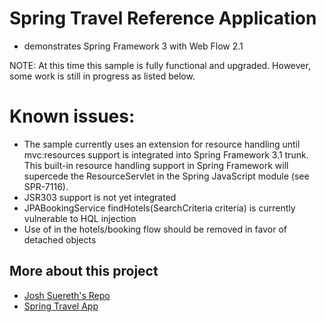 # Spring Travel Reference Application

*  demonstrates Spring Framework 3 with Web Flow 2.1

NOTE: 
At this time this sample is fully functional and upgraded. 
However, some work is still in progress as listed below. 

# Known issues:

* The sample currently uses an extension for resource handling until mvc:resources support is integrated into Spring Framework 3.1 trunk.  This built-in resource handling support in Spring Framework will supercede the ResourceServlet in the Spring JavaScript module (see SPR-7116).
* JSR303 support is not yet integrated
* JPABookingService findHotels(SearchCriteria criteria) is currently vulnerable to HQL injection
* Use of <persistence-context/> in the hotels/booking flow should be removed in favor of detached objects

## More about this project

* [Josh Suereth's Repo](https://github.com/jsuereth/spring-akka-sample)
* [Spring Travel App](https://github.com/cloudfoundry-samples/spring-travel)
